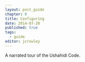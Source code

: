 ```yaml
---
layout: post_guide
chapter: 0
title: Configuring
date: 2014-07-20
published: true
tags:
  - guide
editor: jcrowley
---
```


A narrated tour of the Ushahidi Code.

